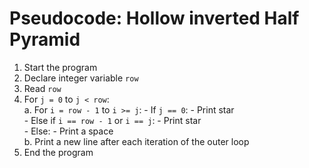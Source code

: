 # Pseudocode: Hollow inverted Half Pyramid

1. Start the program
2. Declare integer variable `row`
3. Read `row`
4. For `j = 0` to `j < row`:\
    a. For `i = row - 1` to `i >= j`:
        - If `j == 0`:
            - Print star\
        - Else if `i == row - 1` or `i == j`:
            - Print star\
        - Else:
            - Print a space\
    b. Print a new line after each iteration of the outer loop
5. End the program
